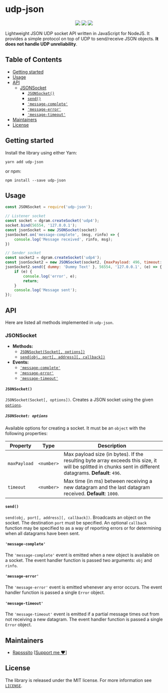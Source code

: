 # udp-json <!-- omit in toc -->
<p align="center">
  <img src="https://github.com/Rapsssito/udp-json/workflows/tests/badge.svg" />
  <img src="https://img.shields.io/npm/dw/udp-json" />
  <img src="https://img.shields.io/npm/v/udp-json?color=gr&label=npm%20version" />
<p/>

Lightweight JSON UDP socket API written in JavaScript for NodeJS. It provides a simple protocol on top of UDP to send/receive JSON objects. **It does not handle UDP unreliability**.

## Table of Contents <!-- omit in toc -->

- [Getting started](#getting-started)
- [Usage](#usage)
- [API](#api)
  - [JSONSocket](#jsonsocket)
    - [`JSONSocket()`](#jsonsocket-1)
    - [`send()`](#send)
    - [`'message-complete'`](#message-complete)
    - [`'message-error'`](#message-error)
    - [`'message-timeout'`](#message-timeout)
- [Maintainers](#maintainers)
- [License](#license)

## Getting started
Install the library using either Yarn:

```
yarn add udp-json
```

or npm:

```
npm install --save udp-json
```

## Usage
```javascript
const JSONSocket = require('udp-json');

// Listener socket
const socket = dgram.createSocket('udp4');
socket.bind(56554, '127.0.0.1');
const jsonSocket = new JSONSocket(socket)
jsonSocket.on('message-complete', (msg, rinfo) => {
    console.log('Message received', rinfo, msg);
})

// Sender socket
const socket2 = dgram.createSocket('udp4');
const jsonSocket2 = new JSONSocket(socket2, {maxPayload: 496, timeout: 1000});
jsonSocket2.send({ dummy: 'Dummy Text' }, 56554, '127.0.0.1', (e) => {
    if (e) {
        console.log('error', e);
        return;
    }
    console.log('Message sent');
});
```

## API
Here are listed all methods implemented in `udp-json`.

### JSONSocket
* **Methods:**
  * [`JSONSocket(Socket[, options])`](#jsonsocket)
  * [`send(obj, port[, address][, callback])`](#send)
* **Events:**
  * [`'message-complete'`](#message-complete)
  * [`'message-error'`](#message-error)
  * [`'message-timeout'`](#message-timeout)

#### `JSONSocket()`
`JSONSocket(Socket[, options])`. Creates a JSON socket using the given [`options`](#jsonsocket-options).
##### `JSONSocket: options` <!-- omit in toc -->
Available options for creating a socket. It must be an `object` with the following properties:

| Property     | Type       | Description                                                                                                                                                |
| ------------ | ---------- | ---------------------------------------------------------------------------------------------------------------------------------------------------------- |
| `maxPayload` | `<number>` | Max payload size (in bytes). If the resulting byte array exceeds this size, it will be splitted in chunks sent in different datagrams. **Default**: `496`. |
| `timeout`    | `<number>` | Max time (in ms) between receiving a new datagram and the last datagram received. **Default**: `1000`.                                                     |

#### `send()`
`send(obj, port[, address][, callback])`. Broadcasts an object on the socket. The destination `port` must be specified. An optional `callback` function may be specified to as a way of reporting errors or for determining when all datagrams have been sent.

#### `'message-complete'`
The `'message-complete'` event is emitted when a new object is available on a socket. The event handler function is passed two arguments: `obj` and `rinfo`.

#### `'message-error'`
The `'message-error'` event is emitted whenever any error occurs. The event handler function is passed a single `Error` object.

#### `'message-timeout'`
The `'message-timeout'` event is emitted if a partial message times out from not receiving a new datagram. The event handler function is passed a single `Error` object.

## Maintainers

* [Rapsssito](https://github.com/rapsssito) [[Support me :heart:](https://github.com/sponsors/Rapsssito)]

## License

The library is released under the MIT license. For more information see [`LICENSE`](/LICENSE).
